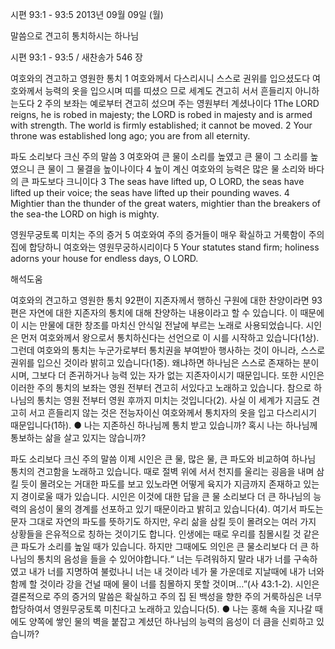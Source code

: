 시편 93:1 - 93:5 
2013년 09월 09일 (월)

말씀으로 견고히 통치하시는 하나님



시편 93:1 - 93:5 / 새찬송가 546 장


여호와의 견고하고 영원한 통치
1 여호와께서 다스리시니 스스로 권위를 입으셨도다 여호와께서 능력의 옷을 입으시며 띠를 띠셨으
므로 세계도 견고히 서서 흔들리지 아니하는도다 2 주의 보좌는 예로부터 견고히 섰으며 주는 영원부터 계셨나이다
1The LORD reigns, he is robed in majesty; the LORD is robed in majesty and is armed with strength. The world is firmly established; it cannot be moved. 2 Your throne was established long ago; you are from all eternity.

파도 소리보다 크신 주의 말씀
3 여호와여 큰 물이 소리를 높였고 큰 물이 그 소리를 높였으니 큰 물이 그 물결을 높이나이다 4 높이 계신 여호와의 능력은 많은 물 소리와 바다의 큰 파도보다 크니이다
3 The seas have lifted up, O LORD, the seas have lifted up their voice; the seas have lifted up their pounding waves. 4 Mightier than the thunder of the great waters, mightier than the breakers of the sea-the LORD on high is mighty.

영원무궁토록 미치는 주의 증거
5 여호와여 주의 증거들이 매우 확실하고 거룩함이 주의 집에 합당하니 여호와는 영원무궁하시리이다
5 Your statutes stand firm; holiness adorns your house for endless days, O LORD.

해석도움





여호와의 견고하고 영원한 통치 
92편이 지존자께서 행하신 구원에 대한 찬양이라면 93편은 자연에 대한 지존자의 통치에 대해 찬양하는 내용이라고 할 수 있습니다. 이 때문에 이 시는 만물에 대한 창조를 마치신 안식일 전날에 부르는 노래로 사용되었습니다. 시인은 먼저 여호와께서 왕으로서 통치하신다는 선언으로 이 시를 시작하고 있습니다(1상). 그런데 여호와의 통치는 누군가로부터 통치권을 부여받아 행사하는 것이 아니라, 스스로 권위를 입으신 것이라 밝히고 있습니다(1중). 왜냐하면 하나님은 스스로 존재하는 분이시며, 그보다 더 존귀하거나 능력 있는 자가 없는 지존자이시기 때문입니다. 또한 시인은 이러한 주의 통치의 보좌는 영원 전부터 견고히 서있다고 노래하고 있습니다. 참으로 하나님의 통치는 영원 전부터 영원 후까지 미치는 것입니다(2). 사실 이 세계가 지금도 견고히 서고 흔들리지 않는 것은 전능자이신 여호와께서 통치자의 옷을 입고 다스리시기 때문입니다(1하).
● 나는 지존하신 하나님께 통치 받고 있습니까? 혹시 나는 하나님께 통보하는 삶을 살고 있지는 않습니까?

파도 소리보다 크신 주의 말씀 
이제 시인은 큰 물, 많은 물, 큰 파도와 비교하여 하나님 통치의 견고함을 노래하고 있습니다. 때로 절벽 위에 서서 천지를 울리는 굉음을 내며 삼킬 듯이 몰려오는 거대한 파도를 보고 있노라면 어떻게 육지가 지금까지 존재하고 있는지 경이로울 때가 있습니다. 시인은 이것에 대한 답을 큰 물 소리보다 더 큰 하나님의 능력의 음성이 물의 경계를 선포하고 있기 때문이라고 밝히고 있습니다(4). 여기서 파도는 문자 그대로 자연의 파도를 뜻하기도 하지만, 우리 삶을 삼킬 듯이 몰려오는 여러 가지 상황들을 은유적으로 칭하는 것이기도 합니다. 인생에는 때로 우리를 침몰시킬 것 같은 큰 파도가 소리를 높일 때가 있습니다. 하지만 그때에도 의인은 큰 물소리보다 더 큰 하나님의 통치의 음성을 들을 수 있어야합니다.“ 너는 두려워하지 말라 내가 너를 구속하였고 내가 너를 지명하여 불렀나니 너는 내 것이라 네가 물 가운데로 지날때에 내가 너와 함께 할 것이라 강을 건널 때에 물이 너를 침몰하지 못할 것이며…”(사 43:1-2).  시인은 결론적으로 주의 증거의 말씀은 확실하고 주의 집 된 백성을 향한 주의 거룩하심은 너무 합당하여서 영원무궁토록 미친다고 노래하고 있습니다(5).
● 나는 홍해 속을 지나갈 때에도 양쪽에 쌓인 물의 벽을 붙잡고 계셨던 하나님의 능력의
음성이 더 큼을 신뢰하고 있습니까?